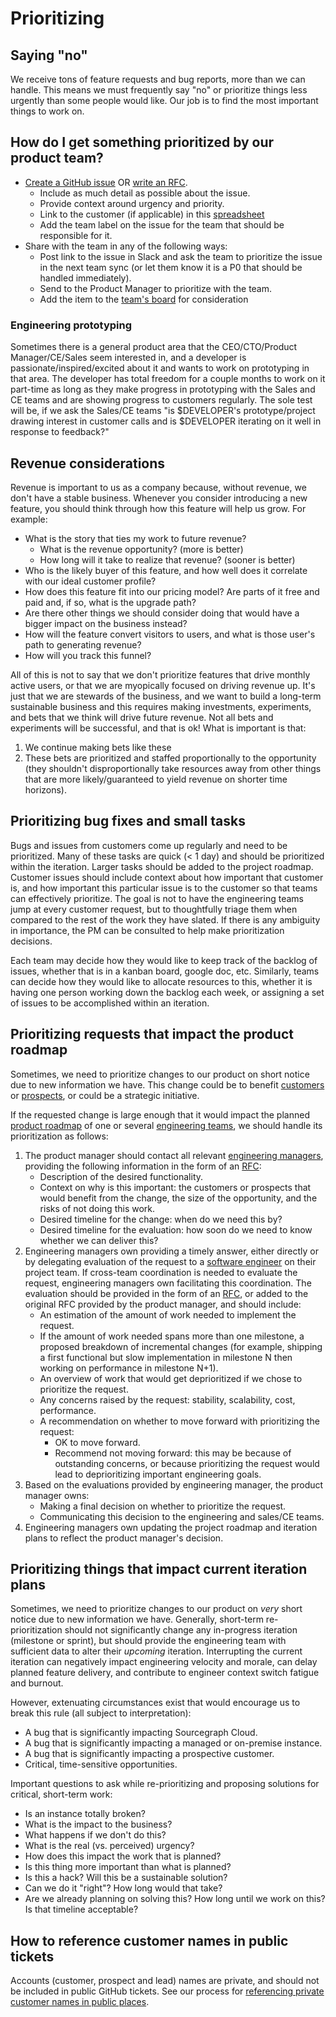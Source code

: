 # Prioritizing

## Saying "no"

We receive tons of feature requests and bug reports, more than we can handle. This means we must frequently say "no" or prioritize things less urgently than some people would like. Our job is to find the most important things to work on.

## How do I get something prioritized by our product team?

- [Create a GitHub issue](https://github.com/sourcegraph/sourcegraph/issues/new/choose) OR [write an RFC](../../communication/rfcs/index.md).
  - Include as much detail as possible about the issue.
  - Provide context around urgency and priority.
  - Link to the customer (if applicable) in this [spreadsheet](https://docs.google.com/spreadsheets/d/1OEhzdMSlkGOaWyGKwdiAGlirsKKj9EN45Izn7kdKNTg/edit#gid=0)
  - Add the team label on the issue for the team that should be responsible for it.
- Share with the team in any of the following ways:
  - Post link to the issue in Slack and ask the team to prioritize the issue in the next team sync (or let them know it is a P0 that should be handled immediately).
  - Send to the Product Manager to prioritize with the team.
  - Add the item to the [team's board](planning.md) for consideration

### Engineering prototyping

Sometimes there is a general product area that the CEO/CTO/Product Manager/CE/Sales seem interested in, and a developer is passionate/inspired/excited about it and wants to work on prototyping in that area. The developer has total freedom for a couple months to work on it part-time as long as they make progress in prototyping with the Sales and CE teams and are showing progress to customers regularly. The sole test will be, if we ask the Sales/CE teams "is $DEVELOPER's prototype/project drawing interest in customer calls and is $DEVELOPER iterating on it well in response to feedback?"

## Revenue considerations

Revenue is important to us as a company because, without revenue, we don't have a stable business. Whenever you consider introducing a new feature, you should think through how this feature will help us grow. For example:

- What is the story that ties my work to future revenue?
  - What is the revenue opportunity? (more is better)
  - How long will it take to realize that revenue? (sooner is better)
- Who is the likely buyer of this feature, and how well does it correlate with our ideal customer profile?
- How does this feature fit into our pricing model? Are parts of it free and paid and, if so, what is the upgrade path?
- Are there other things we should consider doing that would have a bigger impact on the business instead?
- How will the feature convert visitors to users, and what is those user's path to generating revenue?
- How will you track this funnel?

All of this is not to say that we don't prioritize features that drive monthly active users, or that we are myopically focused on driving revenue up. It's just that we are stewards of the business, and we want to build a long-term sustainable business and this requires making investments, experiments, and bets that we think will drive future revenue. Not all bets and experiments will be successful, and that is ok! What is important is that:

1. We continue making bets like these
1. These bets are prioritized and staffed proportionally to the opportunity (they shouldn't disproportionally take resources away from other things that are more likely/guaranteed to yield revenue on shorter time horizons).

## Prioritizing bug fixes and small tasks

Bugs and issues from customers come up regularly and need to be prioritized. Many of these tasks are quick (< 1 day) and should be prioritized within the iteration. Larger tasks should be added to the project roadmap. Customer issues should include context about how important that customer is, and how important this particular issue is to the customer so that teams can effectively prioritize. The goal is not to have the engineering teams jump at every customer request, but to thoughtfully triage them when compared to the rest of the work they have slated. If there is any ambiguity in importance, the PM can be consulted to help make prioritization decisions.

Each team may decide how they would like to keep track of the backlog of issues, whether that is in a kanban board, google doc, etc. Similarly, teams can decide how they would like to allocate resources to this, whether it is having one person working down the backlog each week, or assigning a set of issues to be accomplished within an iteration.

## Prioritizing requests that impact the product roadmap

Sometimes, we need to prioritize changes to our product on short notice due to new information we have. This change could be to benefit [customers](../../sales/index.md#customer) or [prospects](../../sales/index.md#prospect), or could be a strategic initiative.

If the requested change is large enough that it would impact the planned [product roadmap](../index.md#roadmap) of one or several [engineering teams](../../engineering/index.md#teams), we should handle its prioritization as follows:

1. The product manager should contact all relevant [engineering managers](../../engineering/roles.md#engineering_manager), providing the following information in the form of an [RFC](../../communication/rfcs/index.md):
   - Description of the desired functionality.
   - Context on why is this important: the customers or prospects that would benefit from the change, the size of the opportunity, and the risks of not doing this work.
   - Desired timeline for the change: when do we need this by?
   - Desired timeline for the evaluation: how soon do we need to know whether we can deliver this?
1. Engineering managers own providing a timely answer, either directly or by delegating evaluation of the request to a [software engineer](../../engineering/roles.md#software-engineer) on their project team. If cross-team coordination is needed to evaluate the request, engineering managers own facilitating this coordination. The evaluation should be provided in the form of an [RFC](../../communication/rfcs/index.md), or added to the original RFC provided by the product manager, and should include:
   - An estimation of the amount of work needed to implement the request.
   - If the amount of work needed spans more than one milestone, a proposed breakdown of incremental changes (for example, shipping a first functional but slow implementation in milestone N then working on performance in milestone N+1).
   - An overview of work that would get deprioritized if we chose to prioritize the request.
   - Any concerns raised by the request: stability, scalability, cost, performance.
   - A recommendation on whether to move forward with prioritizing the request:
     - OK to move forward.
     - Recommend not moving forward: this may be because of outstanding concerns, or because prioritizing the request would lead to deprioritizing important engineering goals.
1. Based on the evaluations provided by engineering manager, the product manager owns:
   - Making a final decision on whether to prioritize the request.
   - Communicating this decision to the engineering and sales/CE teams.
1. Engineering managers own updating the project roadmap and iteration plans to reflect the product manager's decision.

## Prioritizing things that impact current iteration plans

Sometimes, we need to prioritize changes to our product on _very_ short notice due to new information we have. Generally, short-term re-prioritization should not significantly change any in-progress iteration (milestone or sprint), but should provide the engineering team with sufficient data to alter their _upcoming_ iteration. Interrupting the current iteration can negatively impact engineering velocity and morale, can delay planned feature delivery, and contribute to engineer context switch fatigue and burnout.

However, extenuating circumstances exist that would encourage us to break this rule (all subject to interpretation):

- A bug that is significantly impacting Sourcegraph Cloud.
- A bug that is significantly impacting a managed or on-premise instance.
- A bug that is significantly impacting a prospective customer.
- Critical, time-sensitive opportunities.

Important questions to ask while re-prioritizing and proposing solutions for critical, short-term work:

- Is an instance totally broken?
- What is the impact to the business?
- What happens if we don't do this?
- What is the real (vs. perceived) urgency?
- How does this impact the work that is planned?
- Is this thing more important than what is planned?
- Is this a hack? Will this be a sustainable solution?
- Can we do it "right"? How long would that take?
- Are we already planning on solving this? How long until we work on this? Is that timeline acceptable?

## How to reference customer names in public tickets

Accounts (customer, prospect and lead) names are private, and should not be included in public GitHub tickets. See our process for [referencing private customer names in public places](../../ops/bizops/customer_ops_tools.md#linking-to-customer-or-prospect-names-in-public-places).
